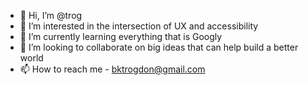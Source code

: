 - 👋 Hi, I’m @trog
- 👀 I’m interested in the intersection of UX and accessibility
- 🌱 I’m currently learning everything that is Googly
- 💞️ I’m looking to collaborate on big ideas that can help build a better world
- 📫 How to reach me - bktrogdon@gmail.com

<!---
trog/trog is a ✨ special ✨ repository because its `README.md` (this file) appears on your GitHub profile.
You can click the Preview link to take a look at your changes.
--->
